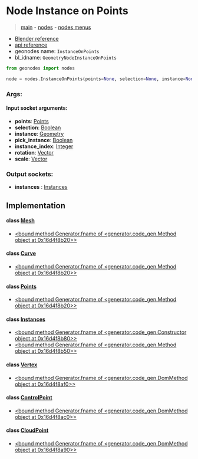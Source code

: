 # Node Instance on Points

> [main](../structure.md) - [nodes](nodes.md) - [nodes menus](nodes_menus.md)

- [Blender reference](https://docs.blender.org/manual/en/latest/modeling/geometry_nodes/instances/instance_on_points.html)
- [api reference](https://docs.blender.org/api/current/bpy.types.GeometryNodeInstanceOnPoints.html)
- geonodes name: `InstanceOnPoints`
- bl_idname: `GeometryNodeInstanceOnPoints`

```python
from geonodes import nodes

node = nodes.InstanceOnPoints(points=None, selection=None, instance=None, pick_instance=None, instance_index=None, rotation=None, scale=None)
```

### Args:

#### Input socket arguments:

- **points**: [Points](Points.md)
- **selection**: [Boolean](Boolean.md)
- **instance**: [Geometry](Geometry.md)
- **pick_instance**: [Boolean](Boolean.md)
- **instance_index**: [Integer](Integer.md)
- **rotation**: [Vector](Vector.md)
- **scale**: [Vector](Vector.md)

### Output sockets:

- **instances** : [Instances](Instances.md)

## Implementation

#### class [Mesh](Mesh.md)

 - [<bound method Generator.fname of <generator.code_gen.Method object at 0x16d4f8b20>>](Mesh.md#instance_on_points)
#### class [Curve](Curve.md)

 - [<bound method Generator.fname of <generator.code_gen.Method object at 0x16d4f8b20>>](Curve.md#instance_on_points)
#### class [Points](Points.md)

 - [<bound method Generator.fname of <generator.code_gen.Method object at 0x16d4f8b20>>](Points.md#instance_on_points)
#### class [Instances](Instances.md)

 - [<bound method Generator.fname of <generator.code_gen.Constructor object at 0x16d4f8b80>>](Instances.md#InstanceOnPoints-classmethod)
 - [<bound method Generator.fname of <generator.code_gen.Method object at 0x16d4f8b50>>](Instances.md#on_points)
#### class [Vertex](Vertex.md)

 - [<bound method Generator.fname of <generator.code_gen.DomMethod object at 0x16d4f8af0>>](Vertex.md#instance_on_points)
#### class [ControlPoint](ControlPoint.md)

 - [<bound method Generator.fname of <generator.code_gen.DomMethod object at 0x16d4f8ac0>>](ControlPoint.md#instance_on_points)
#### class [CloudPoint](CloudPoint.md)

 - [<bound method Generator.fname of <generator.code_gen.DomMethod object at 0x16d4f8a90>>](CloudPoint.md#instance_on_points)
